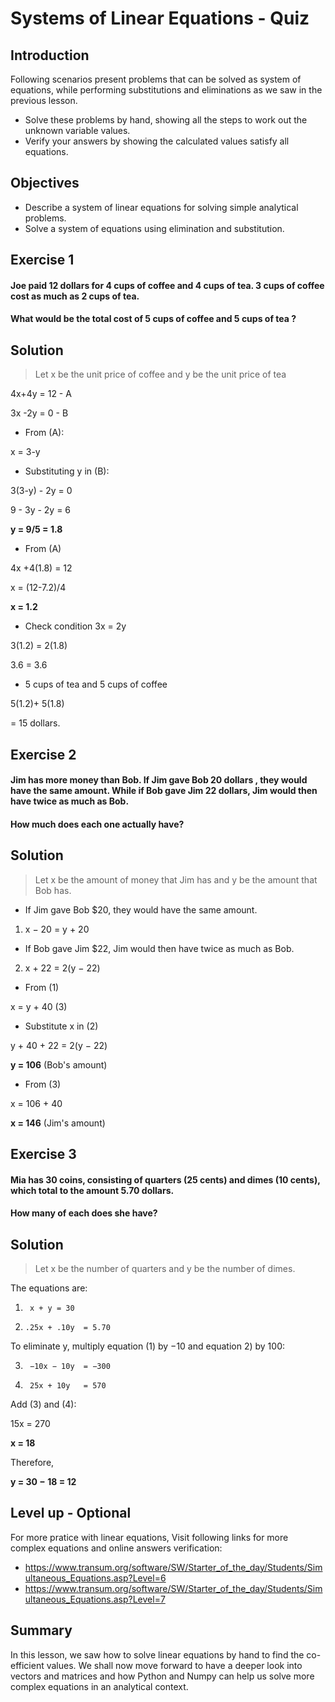 
# Systems of Linear Equations - Quiz

## Introduction
Following scenarios present problems that can be solved as system of equations, while performing substitutions and eliminations as we saw in the previous lesson. 

* Solve these problems by hand, showing all the steps to work out the unknown variable values. 
* Verify your answers by showing the calculated values satisfy all equations. 

## Objectives
* Describe a system of linear equations for solving simple analytical problems.
* Solve a system of equations using elimination and substitution.

## Exercise 1
#### Joe paid 12 dollars for 4 cups of coffee and 4 cups of tea. 3 cups of coffee cost as much as 2 cups of tea. 

#### What would be the total cost of 5 cups of coffee and 5 cups of tea ?

## Solution

> Let x be the unit price of coffee and y be the unit price of tea

4x+4y = 12 - A

3x -2y = 0 - B

* From (A): 

x = 3-y

* Substituting y in (B): 

3(3-y) - 2y = 0

9 - 3y - 2y = 6

**y = 9/5 = 1.8**

* From (A)

4x +4(1.8) = 12

x = (12-7.2)/4

**x = 1.2**

* Check condition 3x = 2y

3(1.2) = 2(1.8)

3.6 = 3.6 

* 5 cups of tea and 5 cups of coffee

5(1.2)+ 5(1.8)

= 15 dollars. 

## Exercise 2

#### Jim has more money than Bob.  If Jim gave Bob 20 dollars , they would have the same amount.  While if Bob gave Jim 22 dollars, Jim would then have twice as much as Bob. 

#### How much does each one actually have?

## Solution
> Let x be the amount of money that Jim has and y be the amount that Bob has.

* If Jim gave Bob $20, they would have the same amount.

1)   x − 20 = y + 20

* If Bob gave Jim $22, Jim would then have twice as much as Bob.

2)   x + 22 = 2(y − 22)

* From (1)

x = y + 40 (3)

* Substitute x in (2)

y + 40 + 22	= 2(y − 22)

**y = 106** (Bob's amount)

* From (3)

x = 106 + 40

**x = 146** (Jim's amount)


## Exercise 3

#### Mia has 30 coins, consisting of quarters (25 cents) and dimes (10 cents), which total to the amount 5.70 dollars.  
#### How many of each does she have?

## Solution
>Let x be the number of quarters and y be the number of dimes.

The equations are:

1)  	x +	y =	30
 
2)     .25x	+ .10y	= 5.70

To eliminate y, multiply equation (1) by −10  and equation 2) by 100:

3)  	−10x − 10y	= −300
 
4)  	25x	+ 10y	= 570
 
Add (3) and (4):
 
15x = 270

**x = 18**

Therefore,  
        
**y = 30 − 18 = 12**



## Level up - Optional 
For more pratice with linear equations, Visit following links for more complex equations and online answers verification:

* https://www.transum.org/software/SW/Starter_of_the_day/Students/Simultaneous_Equations.asp?Level=6
* https://www.transum.org/software/SW/Starter_of_the_day/Students/Simultaneous_Equations.asp?Level=7

## Summary
In this lesson, we saw how to solve linear equations by hand to find the co-efficient values. We shall now move forward to have a deeper look into vectors and matrices and how Python and Numpy can help us solve more complex equations in an analytical context. 
